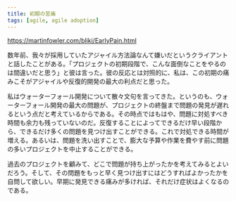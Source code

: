 ```yaml
---
title: 初期の苦痛
tags: [agile, agile adoption]
---
```


https://martinfowler.com/bliki/EarlyPain.html

数年前、我々が採用していたアジャイル方法論なんて嫌いだというクライアントと話したことがある。「プロジェクトの初期段階で、こんな面倒なことをやるのは間違いだと思う」と彼は言った。彼の反応とは対照的に、私は、この初期の痛みこそがアジャイルや反復的開発の最大の利点だと思った。

私はウォーターフォール開発について散々文句を言ってきた。というのも、ウォーターフォール開発の最大の問題が、プロジェクトの終盤まで問題の発見が遅れるという点だと考えているからである。その時点ではもはや、問題に対処すべき時間も余力も残っていないのだ。反復することによってできるだけ早い段階から、できるだけ多くの問題を見つけ出すことができる。これで対処できる時間が増える。あるいは、問題を洗い出すことで、膨大な予算や作業を費やす前に問題の多いプロジェクトを中止することができる。

過去のプロジェクトを顧みて、どこで問題が持ち上がったかを考えてみるとよいだろう。そして、その問題をもっと早く見つけ出すにはどうすればよかったかを自問して欲しい。早期に発見できる痛みが多ければ、それだけ症状はよくなるのである。
